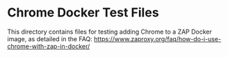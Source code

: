 # Chrome Docker Test Files

This directory contains files for testing adding Chrome to a ZAP Docker image, as detailed 
in the FAQ: https://www.zaproxy.org/faq/how-do-i-use-chrome-with-zap-in-docker/

